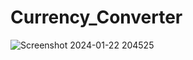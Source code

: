 # Currency_Converter
![Screenshot 2024-01-22 204525](https://github.com/tishaa26/Currency_Converter/assets/123740968/a2531612-5599-4bab-bf2f-bbea93085d08)
